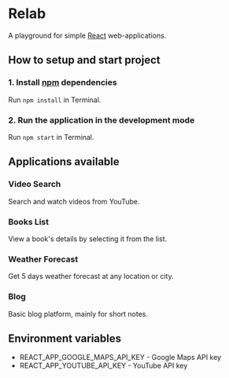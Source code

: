 # Relab

A playground for simple [React](https://facebook.github.io/react "React Homepage") web-applications.

## How to setup and start project

### 1. Install [npm](https://www.npmjs.com "npm Homepage") dependencies

Run `npm install` in Terminal.

### 2. Run the application in the development mode

Run `npm start` in Terminal.

## Applications available

### Video Search

Search and watch videos from YouTube.

### Books List

View a book's details by selecting it from the list.

### Weather Forecast

Get 5 days weather forecast at any location or city.

### Blog

Basic blog platform, mainly for short notes.

## Environment variables

* REACT_APP_GOOGLE_MAPS_API_KEY - Google Maps API key
* REACT_APP_YOUTUBE_API_KEY - YouTube API key
